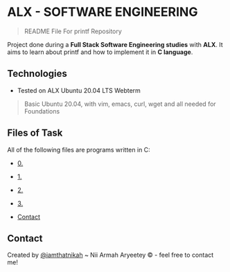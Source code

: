 # ALX - SOFTWARE ENGINEERING
> README File For printf Repository

Project done during a **Full Stack Software Engineering studies** with **ALX**. It aims to learn about printf and how to implement it in **C language**.

## Technologies
* Tested on ALX Ubuntu 20.04 LTS Webterm
> Basic Ubuntu 20.04, with vim, emacs, curl, wget and all needed for Foundations

## Files of Task
All of the following files are programs written in C:

* [0. ](#0-)
* [1.](#1)
* [2.](#2)
* [3.](#3)

* [Contact](#contact)

## Contact
Created by [@iamthatnikah](https://www.twitter.com/) ~ Nii Armah Aryeetey &copy; - feel free to contact me!

